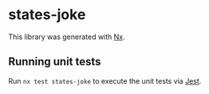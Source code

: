 # states-joke

This library was generated with [Nx](https://nx.dev).

## Running unit tests

Run `nx test states-joke` to execute the unit tests via [Jest](https://jestjs.io).
